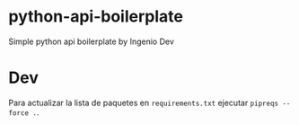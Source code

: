 # python-api-boilerplate

Simple python api boilerplate by Ingenio Dev

# Dev

Para actualizar la lista de paquetes en `requirements.txt` ejecutar `pipreqs --force .`.
